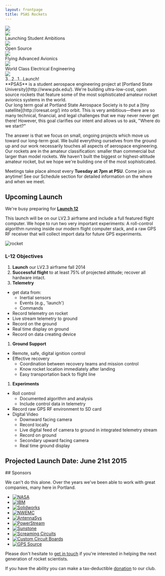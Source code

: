 ```yaml
---
layout: frontpage
title: PSAS Rockets
---
```


<script src="/assets/vendor/jssor/js/jssor.slider.min.js"></script>
<script>
    jssor_slider1_starter = function (containerId) {
        var options = { $AutoPlay: true };
        var jssor_slider1 = new $JssorSlider$(containerId, options);

        // responsive
        function ScaleSlider() {
            var bodyWidth = document.body.clientWidth;
            if (bodyWidth)
                jssor_slider1.$ScaleWidth(Math.min(bodyWidth, 1920));
            else
                $Jssor$.$Delay(ScaleSlider, 30);
        }
        ScaleSlider();
        $Jssor$.$AddEvent(window, "load", ScaleSlider);
        $Jssor$.$AddEvent(window, "resize", $Jssor$.$WindowResizeFilter(window, ScaleSlider));
        $Jssor$.$AddEvent(window, "orientationchange", ScaleSlider);
    };

</script>
<div id="slider_container">
 <div class="slides" u="slides">

  <div>
   <img u="image" src="/images/slider_groupshot.jpg" />
  </div>

  <div>
   <img u="image" src="/images/slider_launch.jpg" />
   <div class="caption" u="caption" style="width: 345px;">
        Launching Student Ambitions
   </div>
  </div>


  <div>
   <img u="image" src="/images/slider_code.png" />
   <div class="caption" u="caption" style="width: 260px; left: 1000px;">
        Open Source
   </div>
  </div>


  <div>
   <img u="image" src="/images/slider_hdlaunch.jpg" />
   <div class="caption" u="caption" style="width: 330px;">
        Flying Advanced Avionics
   </div>
  </div>


  <div>
   <img u="image" src="/images/slider_electronics.jpg" />
   <div class="caption" u="caption" style="width: 400px;">
        World Class Electrical Engineering
   </div>
  </div>


  <div>
   <img u="image" src="/images/slider_motor.jpg" />
   <div class="caption" u="caption" style="width: 280px;">
        3...2...1...Launch!
   </div>
  </div>


 </div>
 <script>
    jssor_slider1_starter('slider_container');
 </script>
</div>

<div class="content leader" markdown="1">
**PSAS** is a student aerospace engineering project at
[Portland State University](http://www.pdx.edu/).
We're building ultra-low-cost, open source rockets that feature some of the
most sophisticated amateur rocket avionics systems in the world.
</div>

<div class="content intro" markdown="1">
Our long term goal at Portland State Aerospace Society is to put a
[tiny satellite](http://oresat.org/) into orbit. This is very
ambitious&mdash;there are so many technical, financial, and legal
challenges that we may never never get there! However, this goal
clarifies our intent and allows us to ask, "Where do we start?"

The answer is that we focus on small, ongoing projects which move us toward
our long-term goal. We build everything ourselves from the ground up and our
work necessarily touches all aspects of aerospace engineering. Our rockets are
in the amateur classification: smaller than commercial but larger than model
rockets. We haven't built the biggest or highest-altitude amateur rocket, but
we hope we're building one of the most sophisticated.

Meetings take place almost every **Tuesday at 7pm at PSU**. Come join us anytime!
See our Schedule section for detailed information on the where and when we meet.
</div>

<div class="dark" markdown="1"><div class="content" markdown="1">

## Upcoming Launch

We're busy preparing for **[Launch 12](https://github.com/psas/Launch-12)**

This launch will be on our LV2.3 airframe and include a full featured flight
computer. We hope to run two very important experiments: A roll-control
algorithm running inside our modern flight computer stack, and a raw GPS
RF receiver that will collect import data for future GPS experiments. 

![rocket](/images/launch_12.png)

### L-12 Objectives

 1. **Launch** our LV2.3 airframe fall 2014
 1. **Successful flight** to at least 75% of projected altitude; recover all hardware intact.
 1. **Telemetry**
   - get data from:
      - Inertial sensors
      - Events (e.g., 'launch')
      - Commands
   - Record telemetry on rocket
   - Live stream telemetry to ground
   - Record on the ground
   - Real time display on ground
   - Record on data creating device
 1. **Ground Support**
   - Remote, safe, digital ignition control
   - Effective recovery
      - Coordination between recovery teams and mission control
      - Know rocket location immediately after landing
      - Easy transportation back to flight line
 1. **Experiments**
   - Roll control
      - Documented algorithm and analysis
      - Include control data in telemetry
   - Record raw GPS RF environment to SD card
   - Digital Video
      - Downward facing camera
      - Record locally
      - Live digital feed of camera to ground in integrated telemetry stream
      - Record on ground
      - Secondary upward facing camera
      - Real time ground display

## Projected Launch Date: June 21st 2015

</div></div>

<div class="content" markdown="1">
## Sponsors

We can't do this alone. Over the years we've been able to work with great
companies, many here in Portland.

<div class="sponsors"  markdown="1">

 - [![NASA](/images/logos/nasa.png)](http://spacegrant.oregonstate.edu/)
 - [![IBM](/images/logos/ibm.png)](http://www.ibm.com/)
 - [![Solidworks](/images/logos/solidworks.png)](http://solidworks.com)
 - [![NWEMC](/images/logos/nwemc.png)](http://www.nwemc.com/)
 - [![AntennaSys](/images/logos/antennasys.png)](http://www.antennasys.com/)
 - [![PowerStream](/images/logos/powerstream.png)](http://www.powerstream.com/)
 - [![Sunstone](/images/logos/sunstone.png)](http://www.sunstone.com/)
 - [![Screaming Circuits](/images/logos/screamingc.png)](http://www.screamingcircuits.com/)
 - [![Custom Circuit Boards](/images/logos/customb.png)](http://www.customcircuitboards.com/)
 - [![GPS Source](/images/logos/gpssource.png)](http://gpssource.com/)

</div>

Please don't hesitate to [get in touch](/contact/) if you're interested in helping
the next generation of rocket scientists.

If you have the ability you can make a tax-deductible [donation](/sponsor/#donate) to our club.
</div>
